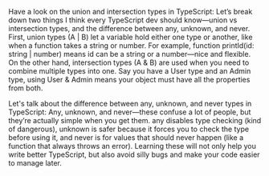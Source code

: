 

Have a look on the  union and intersection types in TypeScript:
Let’s break down two things I think every TypeScript dev should know—union vs intersection types, and the difference between any, unknown, and never. First, union types (A | B) let a variable hold either one type or another, like when a function takes a string or number. For example, function printId(id: string | number) means id can be a string or a number—nice and flexible. On the other hand, intersection types (A & B) are used when you need to combine multiple types into one. Say you have a User type and an Admin type, using User & Admin means your object must have all the properties from both.

Let's talk about the difference between any, unknown, and never types in TypeScript:
Any, unknown, and never—these confuse a lot of people, but they’re actually simple when you get them. any disables type checking (kind of dangerous), unknown is safer because it forces you to check the type before using it, and never is for values that should never happen (like a function that always throws an error). Learning these will not only help you write better TypeScript, but also avoid silly bugs and make your code easier to manage later.
